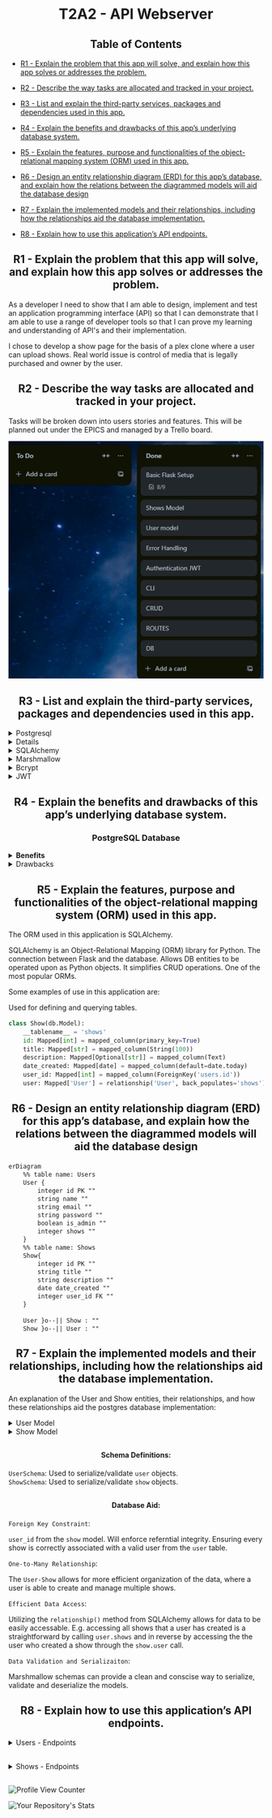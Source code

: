 <h1 style="text-align:center">T2A2 - API Webserver</h1>

<h2 style="text-align:center">Table of Contents</h2>

- [R1 - Explain the problem that this app will solve, and explain how this app solves or addresses the problem.](#R1)


- [R2 - Describe the way tasks are allocated and tracked in your project.](#R2)
- [R3 - List and explain the third-party services, packages and dependencies used in this app.](#R3)
- [R4 - Explain the benefits and drawbacks of this app’s underlying database system.](#R4)
- [R5 - Explain the features, purpose and functionalities of the object-relational mapping system (ORM) used in this app.](#R5)
- [R6 - Design an entity relationship diagram (ERD) for this app’s database, and explain how the relations between the diagrammed models will aid the database design](#R6)
- [R7 - Explain the implemented models and their relationships, including how the relationships aid the database implementation.](#R7)
- [R8 - Explain how to use this application’s API endpoints.](#R8)

## <h2 style="text-align:center" id="R1">R1 - Explain the problem that this app will solve, and explain how this app solves or addresses the problem.</h2>

As a developer I need to show that I am able to design, implement and test an application programming interface (API) so that I can demonstrate that I am able to use a range of developer tools so that I can prove my learning and understanding of API's and their implementation.

I chose to develop a show page for the basis of a plex clone where a user can upload shows. Real world issue is control of media that is legally purchased and owner by the user.


## <h2 style="text-align:center" id="R2">R2 - Describe the way tasks are allocated and tracked in your project.</h2>

Tasks will be broken down into users stories and features. This will be planned out under the EPICS and managed by a Trello board.

![image](./Docs/TrelloComplete.png)

## <h2 style="text-align:center" id="R3">R3 - List and explain the third-party services, packages and dependencies used in this app.</h2>
<details>
<summary>Postgresql</summary>

An open-source relational database. Highly extensible and supportive of advanced data types. 
Robust data integrity/reliability as well as supporting complex queries.
</details>

<details>
<sumamry>Flask</summary>

A lightweight framework for the web using the Python language. 
Small overhead as well as boiler-plate code. 
Some features incude routing, request handling and templates. It is a popular choice used by companies of various sizes accross the industry.
</details>

<details>
<summary>SQLAlchemy</summary>

An Object-Relational Mapping (ORM) library for Python. The connection between Flask and the database. Allows DB entities to be operated upon as Python objects. It simplifies CRUD operations. One of the most popular ORMs.
</details>

<details>
<summary>Marshmallow</summary>
An "ORM/ODM/framework-agnostic library for converting complex datatypes". It enables features like validation upon password lengths.
</details>

<details>
<summary>Bcrypt</summary>
A library for hashing passwords for safe storage. It uses intensive algorithms to increase the difficulty for attempted brute-force attacks.
</details>

<details>
<summary>JWT</summary>
JSON Web Token or JWT an open standard for the faciliation of comms between two entities. 
JWTs ensures secure comms through the use of encription to ensure security.
</details>

## <h2 style="text-align:center" id="R4">R4 - Explain the benefits and drawbacks of this app’s underlying database system.</h2>
<h3 align="center">PostgreSQL Database</h3>

<details>
<summary><b>Benefits</b></summary>

<ul>
    <li>Full atomicity, consistency, isolation, and durability (ACID) compliance. Meaning that the database has good data integrity/reliabiltiy.</li>
    <li>Support for complex queries including but not limited to joins, set operations and subqueries.</li>
    <li>It is considered a relational database meaning that it excels in highly structuing and managing data</li>
</ul>

</details>

<details>
<summary>Drawbacks</summary>

<ul>
    <li>Higher vunerability to cyber attacks. e.g. SQL injections</li>
    <li>As a relational database it doesn't have the best support for hierachical data</li>
    <li>Performance overhead requirements when compared to other options this is in part because of its strict ACID compliance</li>
</ul>


</details>


## <h2 style="text-align:center" id="R5">R5 - Explain the features, purpose and functionalities of the object-relational mapping system (ORM) used in this app.</h2>
The ORM used in this application is SQLAlchemy.

SQLAlchemy is an Object-Relational Mapping (ORM) library for Python. The connection between Flask and the database. Allows DB entities to be operated upon as Python objects. It simplifies CRUD operations. One of the most popular ORMs.

Some examples of use in this application are:

Used for defining and querying tables.
```python
class Show(db.Model):
    __tablename__ = 'shows'
    id: Mapped[int] = mapped_column(primary_key=True)
    title: Mapped[str] = mapped_column(String(100))
    description: Mapped[Optional[str]] = mapped_column(Text)
    date_created: Mapped[date] = mapped_column(default=date.today)
    user_id: Mapped[int] = mapped_column(ForeignKey('users.id'))
    user: Mapped['User'] = relationship('User', back_populates='shows')
```


## <h2 style="text-align:center" id="R6">R6 - Design an entity relationship diagram (ERD) for this app’s database, and explain how the relations between the diagrammed models will aid the database design</h2>

```mermaid
erDiagram
    %% table name: Users
    User {
        integer id PK ""
        string name ""
        string email ""
        string password ""
        boolean is_admin ""
        integer shows ""
    }
    %% table name: Shows 
    Show{
        integer id PK ""
        string title ""
        string description ""
        date date_created ""
        integer user_id FK ""
    }

    User }o--|| Show : "" 
    Show }o--|| User : "" 
```


## <h2 style="text-align:center" id="R7">R7 - Explain the implemented models and their relationships, including how the relationships aid the database implementation.</h2>

An explanation of the User and Show entities, their relationships, and how these relationships aid the postgres database implementation:

<details>
<summary>User Model</summary>

## <h4 style="text-align:center">Table:</h4>

```
users
```

## <h4 style="text-align:center">Attributes:</h4>

 `id` : Integer - Primary Key

 `name`: String - Optional

 `email`: String - Unique (Required for all users, used for authentication and user identification)

 `password`: String - Holds hashed password of associated user.

 `is_admin`: Boolean - A flag for whether a user has admin privlidges, default is false.

## <h4 style="text-align:center">Relationships:</h4>

`shows`: Relationship to the show model. This is a one-to-many relationship. A single user can be associated with many shows.

```python
shows: Mapped[List['Show']] = relationship('Show', back_populates='user')
```

</details>

<details>
<summary>Show Model</summary>

## <h4 style="text-align:center">Table:</h4>

```
shows
```

## <h4 style="text-align:center">Attributes:</h4>


 `id` : Integer - Primary Key

 `title`: String 100 Char max.

 `description`: String - Optional

 `date_created`: Date - Stores when the show data was created, default current date.

 `user_id`: Integer - A foreign key that references the ```users``` table ID. This will link the created show to the user who created it.

## <h4 style="text-align:center">Relationships:</h4>

```user```: Relationship to the user model. This is a many to one relationship. Many shows can be associated with one user.

```python
user: Mapped['User'] = relationship('User', back_populates='shows')
```

</details>

## <h4 style="text-align:center">Schema Definitions:</h4>

```UserSchema```: Used to serialize/validate ```user``` objects.<br>
```ShowSchema```: Used to serialize/validate ```show``` objects.

## <h4 style="text-align:center">Database Aid:</h4>

```Foreign Key Constraint```:<br>

```user_id``` from the ```show``` model. Will enforce referntial integrity. Ensuring every show is correctly associated with a valid user from the ```user``` table.

```One-to-Many Relationship```:<br>

The ```User-Show``` allows for more efficient organization of the data, where a user is able to create and manage multiple shows.

```Efficient Data Access```:<br>

Utilizing the ```relationship()``` method from SQLAlchemy allows for data to be easily accessable. E.g. accessing all shows that a user has created is a straightforward by calling ```user.shows``` and in reverse by accessing the the user who created a show through the ```show.user``` call.

```Data Validation and Serializaiton```: <br>

Marshmallow schemas can provide a clean and conscise way to serialize, validate and deserialize the models. 

## <h2 style="text-align:center" id="R8">R8 - Explain how to use this application’s API endpoints.</h2>
<details>
<summary>Users - Endpoints</summary>


| Method    | URL                                        | Description                              | Body Requirements  | Authentication Required |
| --------  | ----------------------------------------   | ---------------------------------------- |--                  |--
| `GET`     | `/users`                                   | Retrieve all users.                      |  `n/a`             |
| `GET`     | `/users/<int:id>`                           | Retrieve user by ID                      |  `n/a`             |
| `POST`    | `/users/login`                             | Login as a user.                         | `{"email":"{text}","password": "text"}` |
| `POST`    | `/users/login`                             | Login as a admin.                        | `{"email":"{text}","password": "text"}` |
| `POST`    | `/users` | Admin Only - Create a new user. |`{"email": "{text}","password": {"text"},"name": "{text}",is_admin":{boolean}`| `{Bearer Token}` |
| `PATCH`   | `/users/<int:id`                           | Admin Only - Update User                 |`{"email":{"text"},"is_admin": {boolean},"name":{text"},"password":"{text}"}`| `{Bearer Token}`  |
| `DELETE`  | `/users/<int:id>`                        | Admin Only - Delete a User by ID         | | `{Bearer Token}` |

</details>

##

<details>
<summary>Shows - Endpoints</summary>


| Method   | URL                                        | Description                              | Body Requirements  | Authentication Required |
| -------- | ----------------------------------------   | ---------------------------------------- |--                  |-- |
| `GET`    | `/shows`                                   | Retrieve all shows.                      |  `n/a`             |
| `GET`   | `/shows/<int:id>`                           | Retrieve show by ID                      |  `n/a`             |
| `POST`   | `/shows`                             | Create a new show.                    | `{"title": "{string}}","description": "{string}` | `{Bearer Token}`
| `PATCH`  | `/shows/<int:id`                           | Admin Only - Update Show by ID              |`{"title":{string},"description":"{string}"`|`{Bearer Token}` |
| `DELETE`   | `/shows/<int:id>`                        | Admin Only - Delete a Show by ID         | | `{Bearer Token}` |

</details>

##

![Profile View Counter](https://komarev.com/ghpvc/?username=SpencerBadger)


![Your Repository's Stats](https://github-readme-stats.vercel.app/api?username=SpencerBadger&show_icons=true)